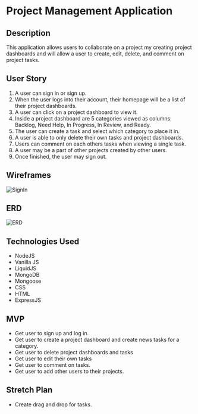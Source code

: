 # Project Management Application

## Description
This application allows users to collaborate on a project my creating project dashboards and will allow a user to create, edit, delete, and comment on project tasks.

## User Story
1. A user can sign in or sign up.
2. When the user logs into their account, their homepage will be a list of their project dashboards.
3. A user can click on a project dashboard to view it.
4. Inside a project dashboard are 5 categories viewed as columns: Backlog, Need Help, In Progress, In Review, and Ready.
5. The user can create a task and select which category to place it in.
6. A user is able to only delete their own tasks and project dashboards.
7. Users can comment on each others tasks when viewing a single task.
8. A user may be a part of other projects created by other users.
9. Once finished, the user may sign out.

## Wireframes
![SignIn](../Wireframes&ERD/signin.png)

## ERD
![ERD]()

## Technologies Used
- NodeJS
- Vanilla JS
- LiquidJS
- MongoDB
- Mongoose
- CSS
- HTML
- ExpressJS

## MVP
- Get user to sign up and log in.
- Get user to create a project dashboard and create news tasks for a category.
- Get user to delete project dashboards and tasks
- Get user to edit their own tasks
- Get user to comment on tasks.
- Get user to add other users to their projects.


## Stretch Plan
- Create drag and drop for tasks.

